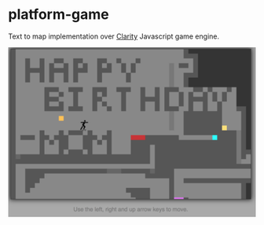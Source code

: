 # platform-game
Text to map implementation over <a href="https://github.com/Dissimulate/Clarity">Clarity</a> Javascript game engine.

![alt tag](https://github.com/JustinShenk/platform-game/blob/master/preview.png?raw=true)
